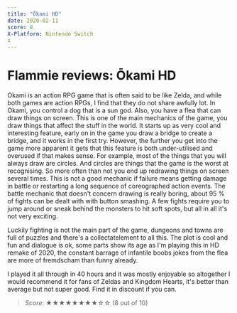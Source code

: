 ```yaml
---
title: "Ōkami HD"
date: 2020-02-11
score: 8
X-Platform: Nintendo Switch
:
---
```


# Flammie reviews: Ōkami HD

Okami is an action RPG game that is often said to be like Zelda, and while
both games are action RPGs, I find that they do not share awfully lot.
In Okami, you control a dog that is a sun god. Also, you have a flea that
can draw things on screen.  This is one of the main mechanics of the game,
you draw things that affect the stuff in the world. It starts up as very
cool and interesting feature, early on in the game you draw a bridge to
create a bridge, and it works in the first try. However, the further
you get into the game more apparent it gets that this feature is both
under-utilised and overused if that makes sense.  For example, most of
the things that you will always draw are circles. And circles are things
that the game is the worst at recognising. So more often than not you end
up redrawing things on screen several times. This is not a good mechanic
if failure means getting damage in battle or restarting a long sequence
of coreographed action events. The battle mechanic that doesn't concern
drawing is really boring, about 95 % of fights can be dealt with with
button smashing. A few fights require you to jump around or sneak behind
the monsters to hit soft spots, but all in all it's not very exciting.

Luckily fighting is not the main part of the game, dungeons and towns are
full of puzzles and there's a collectatelement to all this. The plot is
cool and fun and dialogue is ok, some parts show its age as I'm playing
this in HD remake of 2020, the constant barrage of infantile boobs jokes
from the flea are more of fremdscham than funny already.

I played it all through in 40 hours and it was mostly enjoyable so
altogether I would recommend it for fans of Zeldas and Kingdom Hearts,
it's better than average but not super good. Find it in discount if
you can.

> *Score*: ★★★★★★★★☆☆ (8 out of 10)

